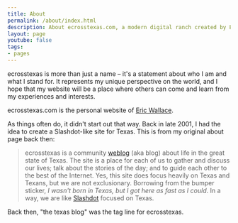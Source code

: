 ```yaml
---
title: About
permalink: /about/index.html
description: About ecrosstexas.com, a modern digital ranch created by Eric Wallace
layout: page
youtube: false
tags:
- pages
---
```

ecrosstexas is more than just a name – it's a statement about who I am and what I stand for. It represents my unique perspective on the world, and I hope that my website will be a place where others can come and learn from my experiences and interests.

ecrosstexas.com is the personal website of [Eric Wallace](/eric/).

As things often do, it didn't start out that way. Back in late 2001, I had the idea to create a Slashdot-like site for Texas.  This is from my original about page back then:

> ecrosstexas is a community [weblog](/weblog/) (aka blog) about life in the great state of Texas. The site is a place for each of us to gather and discuss our lives; talk about the stories of the day; and to guide each other to the best of the Internet. Yes, this site does focus heavily on Texas and Texans, but we are not exclusionary. Borrowing from the bumper sticker, _I wasn't born in Texas, but I got here as fast as I could_. In a way, we are like [Slashdot](http://www.slashdot.org/) focused on Texas.

Back then, "the texas blog" was the tag line for ecrosstexas.

<!--
## Inspirations:
- https://www.zachleat.com/web/about/
- https://www.paulirish.com/about/
- https://marco.org/about
- https://shawnblanc.net/colophon/
-->